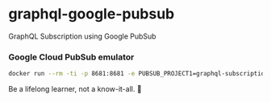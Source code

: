 # graphql-google-pubsub

GraphQL Subscription using Google PubSub

### Google Cloud PubSub emulator

```sh
docker run --rm -ti -p 8681:8681 -e PUBSUB_PROJECT1=graphql-subscription-291704,stuff:stuff-subscription messagebird/gcloud-pubsub-emulator:latest
```

<!-- INSPIRATIONAL_QUOTE_START -->
Be a lifelong learner, not a know-it-all.
🐶
<!-- INSPIRATIONAL_QUOTE_END -->
